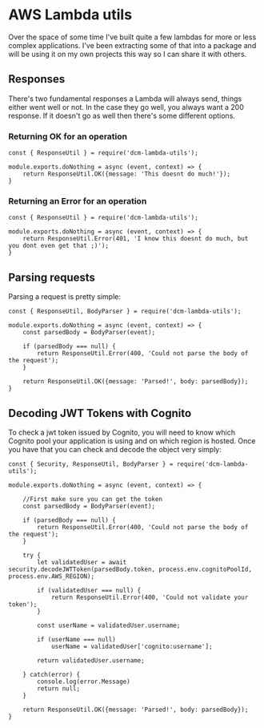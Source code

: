 # AWS Lambda utils

Over the space of some time I've built quite a few lambdas for more or less complex applications. I've been extracting some of that into a package and will be using it on my own projects this way so I can share it with others.


## Responses

There's two fundamental responses a Lambda will always send, things either went well or not. In the case they go well, you always want a 200 response. If it doesn't go as well then there's some different options. 

### Returning OK for an operation

```
const { ResponseUtil } = require('dcm-lambda-utils');

module.exports.doNothing = async (event, context) => {
    return ResponseUtil.OK({message: 'This doesnt do much!'});
}

```

### Returning an Error for an operation

```
const { ResponseUtil } = require('dcm-lambda-utils');

module.exports.doNothing = async (event, context) => {
    return ResponseUtil.Error(401, 'I know this doesnt do much, but you dont even get that ;)');
}

```

## Parsing requests

Parsing a request is pretty simple:

```
const { ResponseUtil, BodyParser } = require('dcm-lambda-utils');

module.exports.doNothing = async (event, context) => {
    const parsedBody = BodyParser(event);

    if (parsedBody === null) {
        return ResponseUtil.Error(400, 'Could not parse the body of the request');
    }
    
    return ResponseUtil.OK({message: 'Parsed!', body: parsedBody});
}

```

## Decoding JWT Tokens with Cognito

To check a jwt token issued by Cognito, you will need to know which Cognito pool your application is using and on which region is hosted. Once you have that you can check and decode the object very simply:


```
const { Security, ResponseUtil, BodyParser } = require('dcm-lambda-utils');

module.exports.doNothing = async (event, context) => {

    //First make sure you can get the token
    const parsedBody = BodyParser(event);

    if (parsedBody === null) {
        return ResponseUtil.Error(400, 'Could not parse the body of the request');
    }

    try {
        let validatedUser = await security.decodeJWTToken(parsedBody.token, process.env.cognitoPoolId, process.env.AWS_REGION);

        if (validatedUser === null) {
            return ResponseUtil.Error(400, 'Could not validate your token');
        }

        const userName = validatedUser.username;

        if (userName === null) 
            userName = validatedUser['cognito:username'];
        
        return validatedUser.username;

    } catch(error) {
        console.log(error.Message)
        return null;
    }
    
    return ResponseUtil.OK({message: 'Parsed!', body: parsedBody});
}

```